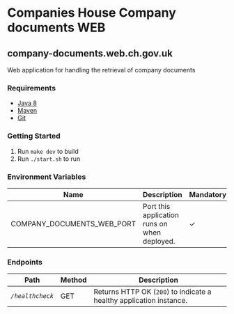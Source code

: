 # Companies House Company documents WEB

## company-documents.web.ch.gov.uk
Web application for handling the retrieval of company documents

### Requirements
* [Java 8][1]
* [Maven][2]
* [Git][3]

### Getting Started
1. Run `make dev` to build
2. Run `./start.sh` to run

### Environment Variables
Name | Description | Mandatory | Location
--- | --- | --- | ---
COMPANY_DOCUMENTS_WEB_PORT | Port this application runs on when deployed. | ✓ | start.sh

### Endpoints
Path | Method | Description
--- | --- | ---
*`/healthcheck`* | GET | Returns HTTP OK (`200`) to indicate a healthy application instance.

[1]: http://www.oracle.com/technetwork/java/javase/downloads/jdk8-downloads-2133151.html
[2]: https://maven.apache.org/download.cgi
[3]: https://git-scm.com/downloads

